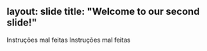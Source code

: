 layout: slide
title: "Welcome to our second slide!"
---
Instruções mal feitas
Instruções mal feitas

